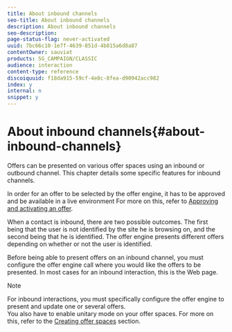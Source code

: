 ```yaml
---
title: About inbound channels
seo-title: About inbound channels
description: About inbound channels
seo-description: 
page-status-flag: never-activated
uuid: 7bc66c10-1e7f-4639-851d-4b015a6d8a87
contentOwner: sauviat
products: SG_CAMPAIGN/CLASSIC
audience: interaction
content-type: reference
discoiquuid: f18da915-59cf-4e8c-8fea-d90942acc982
index: y
internal: n
snippet: y
---
```


# About inbound channels{#about-inbound-channels}

Offers can be presented on various offer spaces using an inbound or outbound channel. This chapter details some specific features for inbound channels.

In order for an offer to be selected by the offer engine, it has to be approved and be available in a live environment For more on this, refer to [Approving and activating an offer](../../interaction/using/approving-and-activating-an-offer.md).

When a contact is inbound, there are two possible outcomes. The first being that the user is not identified by the site he is browsing on, and the second being that he is identified. The offer engine presents different offers depending on whether or not the user is identified.

Before being able to present offers on an inbound channel, you must configure the offer engine call where you would like the offers to be presented. In most cases for an inbound interaction, this is the Web page.

>[!NOTE]
>
>For inbound interactions, you must specifically configure the offer engine to present and update one or several offers.  
>You also have to enable unitary mode on your offer spaces. For more on this, refer to the [Creating offer spaces](../../interaction/using/creating-offer-spaces.md) section.

